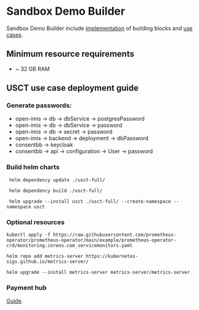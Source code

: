 # Sandbox Demo Builder

Sandbox Demo Builder include [implementation](../sandbox-demo-builder/blocks) of building blocks and [use cases](../sandbox-demo-builder/use-cases).

## Minimum resource requirements
* ~ 32 GB RAM


## USCT use case deployment guide

### Generate passwords:

 * open-imis -> db -> dbService -> postgresPassword 
 * open-imis -> db -> dbService -> password 
 * open-imis -> db -> secret -> password 
 * open-imis -> backend -> deployment -> dbPassword 
 * consentbb -> keycloak 
 * consentbb -> api -> configuration -> User -> password 

### Build helm charts

` helm dependency update ./usct-full/`

` helm dependency build ./usct-full/`

` helm upgrade --install usct ./usct-full/ --create-namespace --namespace usct`

### Optional resources

`kubectl apply -f https://raw.githubusercontent.com/prometheus-operator/prometheus-operator/main/example/prometheus-operator-crd/monitoring.coreos.com_servicemonitors.yaml`

`helm repo add metrics-server https://kubernetes-sigs.github.io/metrics-server/`

`helm upgrade --install metrics-server metrics-server/metrics-server`

### Payment hub
[Guide](main.md#post-deployment-steps).


